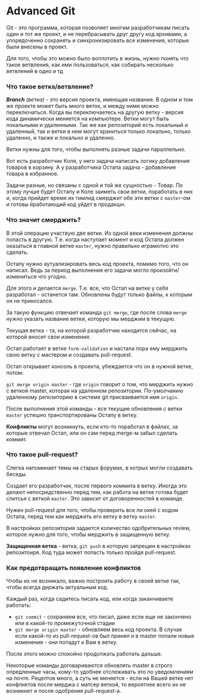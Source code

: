# Advanced Git
Git - это программа, которая позволяет многим разработчикам писать один и тот же проект, и не перебрасывать друг другу код архивами, а упорядоченно сохранять и синхронизировать все изменения, которые были внесены в проект.

Для того, чтобы это можно было воплотить в жизнь, нужно понять что такое ветвления, как ими пользоваться, как собирать несколько ветвлений в одно и тд

### Что такое ветка/ветвление?
_**Branch**_ _(ветка)_ - это версия проекта, имеющая название. В одном и том же проекте может быть много веток, и между ними можно переключаться. Когда вы переключаетесь на другую ветку - версия кода динамически меняется на компьютере. Ветки могут быть локальными и удаленными. Так же как репозиторий есть локальный и удаленный, так и ветки в нем могут храниться только локально, только удаленно, и также и локально и удаленно.

Ветки нужны для того, чтобы выполнять разные задачи параллельно. 

Вот есть разработчик Коля, у него задача написать логику добавления товаров в корзину. А у разработчика Остапа задача - добавление товара в избранное.

Задачи разные, но связаны с одной и той же сущностью - Товар. По этому лучше будет Остапу и Коле заиметь свои ветки, поработать в них и, когда прийдет время их тимлид смерджит обе эти ветки с `master`-ом и готовы йработающий код уйдет в продакшн.

### Что значит смерджить?
В этой операции участвую две ветки. Из одной веки изменения должны попасть в другую. Т.е. когда наступает момент и код Остапа должен оказаться в главной ветке `master`, нужно правильно играмотно это сделать.

Остапу нужно аутуализировать весь код проекта, помимо того, что он написал. Ведь за период выполнения его задачи могло произойти/измениться что угодно.

Для этого и делается `merge`. Т.е. все, что Остап на ветке у себя разработал - останется там. Обновлены будут только файлы, к которым он не прикосался. 

За такую функцию отвечает команда `git merge`, где после слова `merge` нужно указать название ветки, которую мы мерджим в текущую. 

Текущая ветка - та, на которой разработчик находится сейчас, на которой вносит свои изменения.

Остап работает в ветке `form-validation` и настала пора ему мерджить свою ветку с мастером и создавать pull-request.

Остап открывает консоль в проекта, убеждается что он в нужной ветке, потом:

`git merge origin master` - где `origin` говорит о том, что мерджить нужно с веткой master, которая на удаленном репозитории. По-умолчанию удаленному репозиторию в системе git присваивается имя `origin`.

После выполнения этой команды - все текущие обновления с ветки `master` успешно транспортированы Остапу в ветку.

**Конфликты** могут возникнуть, если кто-то поработал в файлах, за которые отвечал Остап, или он сам перед merge-м забыл сделать коммит.

### Что такое pull-request?
Слегка напоминает темы на старых форумах, в котрых могли создавать беседы.

Создает его разработчик, после первого коммита в ветку. Иногда это делают непосредственно перед тем, как работа на ветке готова будет слитсья с веткой `master`. Это зависит от договоренностей в команде.

Нужен pull-request для того, чтобы проверить все ли окей с кодом Остапа, перед тем как мерджить его ветку в ветку `master`.

В настройках репозитория задается количество одобрительных review, которое нужно для того, чтобы мерджить в защищенную ветку.

**Защищенная ветка** - ветка, `git push` в которую запрещен в настройках репозитоиря. Код туда может попасть только пройдя pull-request.

### Как предотвращать появление конфликтов
Чтобы их не возникало, важно построить работу в своей ветке так, чтобы всегда держать актуальным код. 

Каждый раз, когда садитесь писать код, или когда заканчиваете работать:
 - `git commit` - сохраняем все, что писал, даже если еще не закончено или в какой-то промежуточной стадии
 - `git merge origin master` - обновляем весь код проекта. В случае если какой-то из pull-request-ов был принял и в master попали новые изменения - они попадут к Вам в ветку.
 
После этого можно спокойно продолжать работать дальше.

Некоторые команды договариваются обновлять master в строго опредленные часы, кому-то удобнее отслеживать это по уведомлениям на почте. Рецептов много, а суть не меняется - если на Вашей ветке нет конфликтов после мерджа с матсер веткой, то вероятнее всего их не возникнет и после одобрения pull-request-a. 